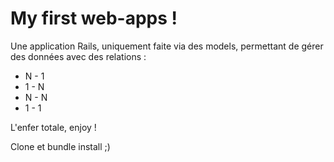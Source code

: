 # My first web-apps ! 

Une application Rails, uniquement faite via des models, permettant de gérer des données avec des relations : 
- N - 1
- 1 - N
- N - N
- 1 - 1

L'enfer totale, enjoy !

Clone et bundle install ;)